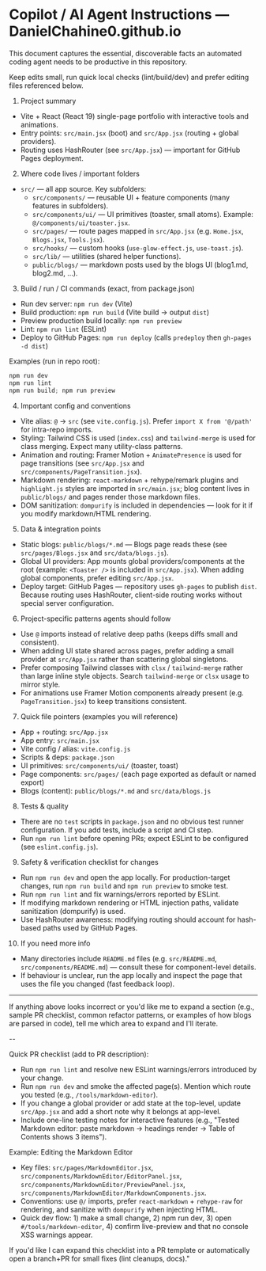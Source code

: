 <!-- .github/copilot-instructions.md
     Purpose: Short, repo-specific instructions for AI coding agents (Copilot-like)
-->

# Copilot / AI Agent Instructions — DanielChahine0.github.io

This document captures the essential, discoverable facts an automated coding agent needs to be productive in this repository.

Keep edits small, run quick local checks (lint/build/dev) and prefer editing files referenced below.

1. Project summary
 - Vite + React (React 19) single-page portfolio with interactive tools and animations.
 - Entry points: `src/main.jsx` (boot) and `src/App.jsx` (routing + global providers).
 - Routing uses HashRouter (see `src/App.jsx`) — important for GitHub Pages deployment.

2. Where code lives / important folders
 - `src/` — all app source. Key subfolders:
   - `src/components/` — reusable UI + feature components (many features in subfolders).
   - `src/components/ui/` — UI primitives (toaster, small atoms). Example: `@/components/ui/toaster.jsx`.
   - `src/pages/` — route pages mapped in `src/App.jsx` (e.g. `Home.jsx`, `Blogs.jsx`, `Tools.jsx`).
   - `src/hooks/` — custom hooks (`use-glow-effect.js`, `use-toast.js`).
   - `src/lib/` — utilities (shared helper functions).
   - `public/blogs/` — markdown posts used by the blogs UI (blog1.md, blog2.md, ...).

3. Build / run / CI commands (exact, from package.json)
 - Run dev server: `npm run dev` (Vite)
 - Build production: `npm run build` (Vite build -> output `dist`)
 - Preview production build locally: `npm run preview`
 - Lint: `npm run lint` (ESLint)
 - Deploy to GitHub Pages: `npm run deploy` (calls `predeploy` then `gh-pages -d dist`)

Examples (run in repo root):
```powershell
npm run dev
npm run lint
npm run build; npm run preview
```

4. Important config and conventions
 - Vite alias: `@` → `src` (see `vite.config.js`). Prefer `import X from '@/path'` for intra-repo imports.
 - Styling: Tailwind CSS is used (`index.css`) and `tailwind-merge` is used for class merging. Expect many utility-class patterns.
 - Animation and routing: Framer Motion + `AnimatePresence` is used for page transitions (see `src/App.jsx` and `src/components/PageTransition.jsx`).
 - Markdown rendering: `react-markdown` + rehype/remark plugins and `highlight.js` styles are imported in `src/main.jsx`; blog content lives in `public/blogs/` and pages render those markdown files.
 - DOM sanitization: `dompurify` is included in dependencies — look for it if you modify markdown/HTML rendering.

5. Data & integration points
 - Static blogs: `public/blogs/*.md` — Blogs page reads these (see `src/pages/Blogs.jsx` and `src/data/blogs.js`).
 - Global UI providers: App mounts global providers/components at the root (example: `<Toaster />` is included in `src/App.jsx`). When adding global components, prefer editing `src/App.jsx`.
 - Deploy target: GitHub Pages — repository uses `gh-pages` to publish `dist`. Because routing uses HashRouter, client-side routing works without special server configuration.

6. Project-specific patterns agents should follow
 - Use `@` imports instead of relative deep paths (keeps diffs small and consistent).
 - When adding UI state shared across pages, prefer adding a small provider at `src/App.jsx` rather than scattering global singletons.
 - Prefer composing Tailwind classes with `clsx` / `tailwind-merge` rather than large inline style objects. Search `tailwind-merge` or `clsx` usage to mirror style.
 - For animations use Framer Motion components already present (e.g. `PageTransition.jsx`) to keep transitions consistent.

7. Quick file pointers (examples you will reference)
 - App + routing: `src/App.jsx`
 - App entry: `src/main.jsx`
 - Vite config / alias: `vite.config.js`
 - Scripts & deps: `package.json`
 - UI primitives: `src/components/ui/` (toaster, toast)
 - Page components: `src/pages/` (each page exported as default or named export)
 - Blogs (content): `public/blogs/*.md` and `src/data/blogs.js`

8. Tests & quality
 - There are no `test` scripts in `package.json` and no obvious test runner configuration. If you add tests, include a script and CI step.
 - Run `npm run lint` before opening PRs; expect ESLint to be configured (see `eslint.config.js`).

9. Safety & verification checklist for changes
 - Run `npm run dev` and open the app locally. For production-target changes, run `npm run build` and `npm run preview` to smoke test.
 - Run `npm run lint` and fix warnings/errors reported by ESLint.
 - If modifying markdown rendering or HTML injection paths, validate sanitization (dompurify) is used.
 - Use HashRouter awareness: modifying routing should account for hash-based paths used by GitHub Pages.

10. If you need more info
 - Many directories include `README.md` files (e.g. `src/README.md`, `src/components/README.md`) — consult these for component-level details.
 - If behaviour is unclear, run the app locally and inspect the page that uses the file you changed (fast feedback loop).

---

If anything above looks incorrect or you'd like me to expand a section (e.g., sample PR checklist, common refactor patterns, or examples of how blogs are parsed in code), tell me which area to expand and I'll iterate.

--

Quick PR checklist (add to PR description):
- Run `npm run lint` and resolve new ESLint warnings/errors introduced by your change.
- Run `npm run dev` and smoke the affected page(s). Mention which route you tested (e.g., `/tools/markdown-editor`).
- If you change a global provider or add state at the top-level, update `src/App.jsx` and add a short note why it belongs at app-level.
- Include one-line testing notes for interactive features (e.g., "Tested Markdown editor: paste markdown → headings render → Table of Contents shows 3 items").

Example: Editing the Markdown Editor
- Key files: `src/pages/MarkdownEditor.jsx`, `src/components/MarkdownEditor/EditorPanel.jsx`, `src/components/MarkdownEditor/PreviewPanel.jsx`, `src/components/MarkdownEditor/MarkdownComponents.jsx`.
- Conventions: use `@/` imports, prefer `react-markdown` + `rehype-raw` for rendering, and sanitize with `dompurify` when injecting HTML.
- Quick dev flow: 1) make a small change, 2) npm run dev, 3) open `#/tools/markdown-editor`, 4) confirm live-preview and that no console XSS warnings appear.

If you'd like I can expand this checklist into a PR template or automatically open a branch+PR for small fixes (lint cleanups, docs)." 
